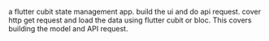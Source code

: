a flutter cubit state management app. 
build the ui and do api request. 
cover http get request and load the data using flutter cubit or bloc.
This covers building the model and API request.
